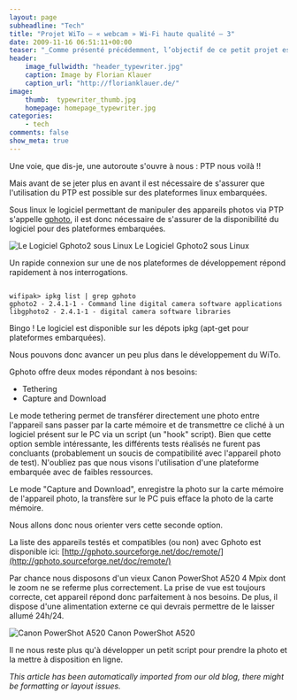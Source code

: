```yaml
---
layout: page
subheadline: "Tech"
title: "Projet WiTo – « webcam » Wi-Fi haute qualité – 3"
date: 2009-11-16 06:51:11+00:00
teaser: "_Comme présenté précédemment, l’objectif de ce petit projet est de  connecter un vieil appareil photo à Internet pour faire office de Webcam  haute qualité (et autonome)._"
header:
    image_fullwidth: "header_typewriter.jpg"
    caption: Image by Florian Klauer
    caption_url: "http://florianklauer.de/"
image:
    thumb:  typewriter_thumb.jpg
    homepage: homepage_typewriter.jpg
categories:
    - tech
comments: false
show_meta: true
---
```

Une voie, que dis-je, une autoroute s'ouvre à nous : PTP nous voilà  !!

Mais avant de se jeter plus en avant il est nécessaire de s'assurer  que l'utilisation du PTP est possible sur des plateformes linux  embarquées.

Sous linux le logiciel permettant de manipuler des appareils photos  via PTP s'appelle [gphoto](http://gphoto.sourceforge.net/), il  est donc nécessaire de s'assurer de la disponibilité du logiciel pour  des plateformes embarquées.

![Le Logiciel Gphoto2 sous Linux](http://infracom-france.com/blog2/wp-content/uploads/2009/11/gphoto-logo.png)
    Le Logiciel Gphoto2 sous Linux

Un rapide connexion sur une de nos plateformes de développement  répond rapidement à nos interrogations.

<code>
wifipak> ipkg list | grep gphoto
gphoto2 - 2.4.1-1 - Command line digital camera software applications
libgphoto2 - 2.4.1-1 - digital camera software libraries
</code>

Bingo ! Le logiciel est disponible sur les dépots ipkg (apt-get pour  plateformes embarquées).

Nous pouvons donc avancer un peu plus dans le développement du WiTo.

Gphoto offre deux modes répondant à nos besoins:

  * Tethering
  * Capture and Download

Le mode tethering permet de transférer directement une photo entre  l'appareil sans passer par la carte mémoire et de transmettre ce cliché à  un logiciel présent sur le PC via un script (un "hook" script). Bien  que cette option semble intéressante, les différents tests réalisés ne  furent pas concluants (probablement un soucis de compatibilité avec  l'appareil photo de test). N'oubliez pas que nous visons l'utilisation  d'une plateforme embarquée avec de faibles ressources.

Le mode "Capture and Download", enregistre la photo sur la carte  mémoire de l'appareil photo, la transfère sur le PC puis efface la photo  de la carte mémoire.

Nous allons donc nous orienter vers cette seconde option.

La liste  des appareils testés et compatibles (ou non) avec Gphoto est disponible  ici: [http://gphoto.sourceforge.net/doc/remote/](http://gphoto.sourceforge.net/doc/remote/)

Par chance nous disposons d'un vieux Canon PowerShot A520 4 Mpix dont  le zoom ne se referme plus correctement. La prise de vue est toujours  correcte, cet appareil répond donc parfaitement à nos besoins. De plus,  il dispose d'une alimentation externe ce qui devrais permettre de le  laisser allumé 24h/24.

![Canon PowerShot A520](http://infracom-france.com/blog2/wp-content/uploads/2009/11/canon_powershot_a520.jpg)
    Canon PowerShot A520

Il ne nous reste plus qu'à développer un petit script pour prendre la  photo et la mettre à disposition en ligne.

<A SUIVRE>

_This article has been automatically imported from our old blog, there might be formatting or layout issues._
